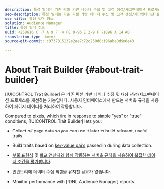 ```yaml
---
description: 특성 빌더는 기존 픽셀 기반 데이터 수집 및 고객 생성/세그멘테이션 프로세스를 개선하는 기능입니다. 사용자 인터페이스에서 만드는 서버측 규칙을 사용하여 페이지 데이터를 처리하여 작동합니다.
seo-description: 특성 빌더는 기존 픽셀 기반 데이터 수집 및 고객 생성/세그멘테이션 프로세스를 개선하는 기능입니다. 사용자 인터페이스에서 만드는 서버측 규칙을 사용하여 페이지 데이터를 처리하여 작동합니다.
seo-title: 특성 빌더 정보
solution: Audience Manager
title: 특성 빌더 정보
uuid: 4258616 C -7 A 9 F -4 FE 9-95 E 2-9 F 51896 A 14 AB
translation-type: tm+mt
source-git-commit: c9737315132e2ae7d72c250d8c196abe8d9e0e43

---
```



# About Trait Builder {#about-trait-builder}

[!UICONTROL Trait Builder] 은 기존 픽셀 기반 데이터 수집 및 대상 생성/세그멘테이션 프로세스를 개선하는 기능입니다. 사용자 인터페이스에서 만드는 서버측 규칙을 사용하여 페이지 데이터를 처리하여 작동합니다.

<!-- c_tb_about.xml -->

Compared to pixels, which fire in response to simple "yes" or "true" conditions, [!UICONTROL Trait Builder] lets you:

* Collect *all* page data so you can use it later to build relevant, useful traits.
* Build traits based on [key-value pairs](../../reference/key-value-pairs-explained.md) passed in during data collection.
* [부울 표현식](../../reference/boolean-expressions-tsb.md) 및 [비교 연산자와 함께 작동하는 서버측 규칙을 사용하여 복잡한 데이터 조건을 평가합니다](../../features/traits/trait-comparison-operators.md).

* 인벤토리에 데이터 수집 픽셀을 유지할 필요가 없습니다.
* Monitor performance with [!DNL Audience Manager] reports.